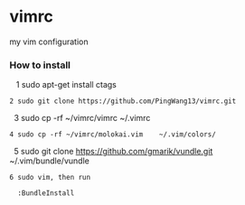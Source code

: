 vimrc
=====

my vim configuration
### How to install

    1 sudo apt-get install ctags
    
    2 sudo git clone https://github.com/PingWang13/vimrc.git   
    
    3 sudo cp -rf ~/vimrc/vimrc    ~/.vimrc
    
    4 sudo cp -rf ~/vimrc/molokai.vim    ~/.vim/colors/
    
    5 sudo git clone https://github.com/gmarik/vundle.git      ~/.vim/bundle/vundle
    
    6 sudo vim, then run
    
      :BundleInstall
